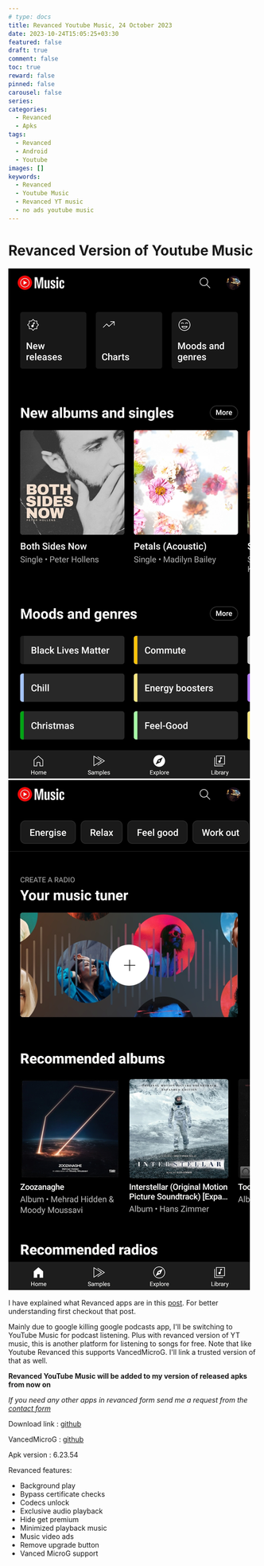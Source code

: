 ```yaml
---
# type: docs 
title: Revanced Youtube Music, 24 October 2023
date: 2023-10-24T15:05:25+03:30
featured: false
draft: true
comment: false
toc: true
reward: false
pinned: false
carousel: false
series:
categories:
  - Revanced
  - Apks
tags:
  - Revanced
  - Android
  - Youtube
images: []
keywords: 
  - Revanced
  - Youtube Music
  - Revanced YT music
  - no ads youtube music
---
```



# Revanced Version of Youtube Music

![Resize](1.webp??width=600px&height=600px) ![Resize](2.webp??width=600px&height=600px)

I have explained what Revanced apps are in this [post](https://maybeparsa.top/posts/revanced/). For better understanding first checkout that post.

Mainly due to google killing google podcasts app, I'll be switching to YouTube Music for podcast listening. Plus with revanced version of YT music, this is another platform for listening to songs for free.
Note that like Youtube Revanced this supports VancedMicroG. I'll link a trusted version of that as well.

**Revanced YouTube Music will be added to my version of released apks from now on**

*If you need any other apps in revanced form send me a request from the [contact form](https://maybeparsa.top/contact/)*

Download link : [github](https://github.com/parsamrrelax/revancedapks/releases/download/YoutubeMusic/youtube-music-revanced_v6.23.54.apk)

VancedMicroG : [github](https://github.com/parsamrrelax/revancedapks/releases/download/Youtube/vanced-microG.apk)

Apk version : 6.23.54

Revanced features:
- Background play
- Bypass certificate checks
- Codecs unlock
- Exclusive audio playback
- Hide get premium
- Minimized playback music
- Music video ads
- Remove upgrade button
- Vanced MicroG support
